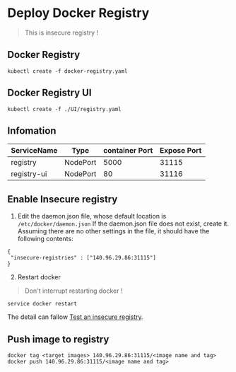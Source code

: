  # Deploy Docker Registry
> This is insecure registry !
 ## Docker Registry
 ```
kubectl create -f docker-registry.yaml
 ```

 ## Docker Registry UI
 ```
 kubectl create -f ./UI/registry.yaml
 ```

 ## Infomation
 |ServiceName|Type|container Port|Expose Port|
 |-|-|-|-|
 |registry|NodePort|5000|31115|
 |registry-ui|NodePort|80|31116|


 ## Enable Insecure registry
 
 1. Edit the daemon.json file, whose default location is `/etc/docker/daemon.json`
 If the daemon.json file does not exist, create it. Assuming there are no other settings in the file, it should have the following contents:
 ```
 {
  "insecure-registries" : ["140.96.29.86:31115"]
 }
 ```
 2. Restart docker
 > Don't interrupt restarting docker !
 ```
 service docker restart
 ```
 
 The detail can fallow [Test an insecure registry][1].
  

 ## Push image to registry

 ```
 docker tag <target images> 140.96.29.86:31115/<image name and tag>
 docker push 140.96.29.86:31115/<image name and tag>
 ```

 [1]: https://docs.docker.com/registry/insecure/